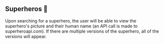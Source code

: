 ## Superheros 🦸

Upon searching for a superhero, the user will be able to view the superhero's picture and their human name (an API call is made to superheroapi.com). If there are multiple versions of the superhero, all of the versions will appear. 
